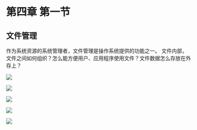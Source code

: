 # 第四章 第一节 

## 文件管理

作为系统资源的系统管理者，文件管理是操作系统提供的功能之一。
文件内部，文件之间如何组织？怎么能方便用户、应用程序使用文件？文件数据怎么存放在外存上？







![](https://github.com/nilshao/cpp-notebook/raw/master/operation_system/images/chapter4/.jpeg)

![](https://github.com/nilshao/cpp-notebook/raw/master/operation_system/images/chapter4/.jpg)

![](https://github.com/nilshao/cpp-notebook/raw/master/operation_system/images/chapter4/.JPG)

![](https://github.com/nilshao/cpp-notebook/raw/master/operation_system/images/chapter4/.png)

![](https://github.com/nilshao/cpp-notebook/raw/master/operation_system/images/chapter4/.PNG)
































